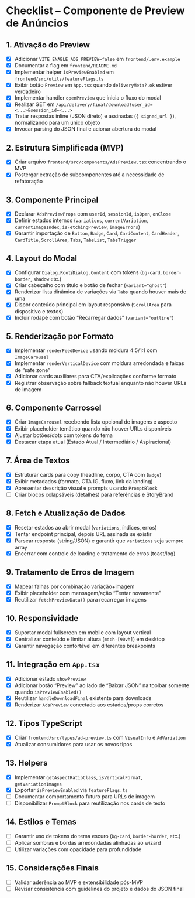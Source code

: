 # Checklist – Componente de Preview de Anúncios

## 1. Ativação do Preview
- [x] Adicionar `VITE_ENABLE_ADS_PREVIEW=false` em `frontend/.env.example`
- [x] Documentar a flag em `frontend/README.md`
- [x] Implementar helper `isPreviewEnabled` em `frontend/src/utils/featureFlags.ts`
- [x] Exibir botão `Preview` em `App.tsx` quando `deliveryMeta?.ok` estiver verdadeiro
- [x] Implementar handler `openPreview` que inicia o fluxo do modal
- [x] Realizar GET em `/api/delivery/final/download?user_id=<...>&session_id=<...>`
- [x] Tratar respostas inline (JSON direto) e assinadas (`{ signed_url }`), normalizando para um único objeto
- [x] Invocar parsing do JSON final e acionar abertura do modal

## 2. Estrutura Simplificada (MVP)
- [x] Criar arquivo `frontend/src/components/AdsPreview.tsx` concentrando o MVP
- [x] Postergar extração de subcomponentes até a necessidade de refatoração

## 3. Componente Principal
- [x] Declarar `AdsPreviewProps` com `userId`, `sessionId`, `isOpen`, `onClose`
- [x] Definir estados internos (`variations`, `currentVariation`, `currentImageIndex`, `isFetchingPreview`, `imageErrors`)
- [x] Garantir importação de `Button`, `Badge`, `Card`, `CardContent`, `CardHeader`, `CardTitle`, `ScrollArea`, `Tabs`, `TabsList`, `TabsTrigger`

## 4. Layout do Modal
- [x] Configurar `Dialog.Root`/`Dialog.Content` com tokens (`bg-card`, `border-border`, `shadow` etc.)
- [x] Criar cabeçalho com título e botão de fechar (`variant="ghost"`)
- [x] Renderizar lista dinâmica de variações via `Tabs` quando houver mais de uma
- [x] Dispor conteúdo principal em layout responsivo (`ScrollArea` para dispositivo e textos)
- [x] Incluir rodapé com botão “Recarregar dados” (`variant="outline"`)

## 5. Renderização por Formato
- [x] Implementar `renderFeedDevice` usando moldura 4:5/1:1 com `ImageCarousel`
- [x] Implementar `renderVerticalDevice` com moldura arredondada e faixas de “safe zone”
- [x] Adicionar cards auxiliares para CTA/explicações conforme formato
- [x] Registrar observação sobre fallback textual enquanto não houver URLs de imagem

## 6. Componente Carrossel
- [x] Criar `ImageCarousel` recebendo lista opcional de imagens e aspecto
- [x] Exibir placeholder temático quando não houver URLs disponíveis
- [x] Ajustar botões/dots com tokens do tema
- [x] Destacar etapa atual (Estado Atual / Intermediário / Aspiracional)

## 7. Área de Textos
- [x] Estruturar cards para copy (headline, corpo, CTA com `Badge`)
- [x] Exibir metadados (formato, CTA IG, fluxo, link da landing)
- [x] Apresentar descrição visual e prompts usando `PromptBlock`
- [ ] Criar blocos colapsáveis (detalhes) para referências e StoryBrand

## 8. Fetch e Atualização de Dados
- [x] Resetar estados ao abrir modal (`variations`, índices, erros)
- [x] Tentar endpoint principal, depois URL assinada se existir
- [x] Parsear resposta (string/JSON) e garantir que `variations` seja sempre array
- [x] Encerrar com controle de loading e tratamento de erros (toast/log)

## 9. Tratamento de Erros de Imagem
- [x] Mapear falhas por combinação variação+imagem
- [x] Exibir placeholder com mensagem/ação “Tentar novamente”
- [x] Reutilizar `fetchPreviewData()` para recarregar imagens

## 10. Responsividade
- [x] Suportar modal fullscreen em mobile com layout vertical
- [x] Centralizar conteúdo e limitar altura (`md:h-[90vh]`) em desktop
- [x] Garantir navegação confortável em diferentes breakpoints

## 11. Integração em `App.tsx`
- [x] Adicionar estado `showPreview`
- [x] Adicionar botão “Preview” ao lado de “Baixar JSON” na toolbar somente quando `isPreviewEnabled()`
- [x] Reutilizar `handleDownloadFinal` existente para downloads
- [x] Renderizar `AdsPreview` conectado aos estados/props corretos

## 12. Tipos TypeScript
- [x] Criar `frontend/src/types/ad-preview.ts` com `VisualInfo` e `AdVariation`
- [x] Atualizar consumidores para usar os novos tipos

## 13. Helpers
- [x] Implementar `getAspectRatioClass`, `isVerticalFormat`, `getVariationImages`
- [x] Exportar `isPreviewEnabled` via `featureFlags.ts`
- [ ] Documentar comportamento futuro para URLs de imagem
- [ ] Disponibilizar `PromptBlock` para reutilização nos cards de texto

## 14. Estilos e Temas
- [ ] Garantir uso de tokens do tema escuro (`bg-card`, `border-border`, etc.)
- [ ] Aplicar sombras e bordas arredondadas alinhadas ao wizard
- [ ] Utilizar variações com opacidade para profundidade

## 15. Considerações Finais
- [ ] Validar aderência ao MVP e extensibilidade pós-MVP
- [ ] Revisar consistência com guidelines do projeto e dados do JSON final
